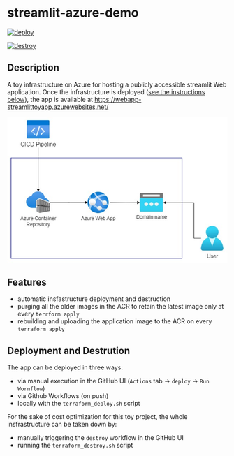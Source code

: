 # streamlit-azure-demo

[![deploy](https://github.com/Kristina-Pianykh/streamlit-azure-demo/actions/workflows/deploy.yml/badge.svg)](https://github.com/Kristina-Pianykh/streamlit-azure-demo/actions/workflows/deploy.yml)

[![destroy](https://github.com/Kristina-Pianykh/streamlit-azure-demo/actions/workflows/destroy.yml/badge.svg)](https://github.com/Kristina-Pianykh/streamlit-azure-demo/actions/workflows/destroy.yml)

## Description

A toy infrastructure on Azure for hosting a publicly accessible streamlit Web application. Once the infrastructure is deployed ([see the instructions below](#deployment-and-destrution)), the app is available at https://webapp-streamlittoyapp.azurewebsites.net/

![infra_web_app](infra_web_app.jpg)

## Features

* automatic insfastructure deployment and destruction
* purging all the older images in the ACR to retain the latest image only at every `terrform apply`
* rebuilding and uploading the application image to the ACR on every `terraform apply`

## Deployment and Destrution

The app can be deployed in three ways:

* via manual execution in the GitHub UI (`Actions` tab -> `deploy` -> `Run Wornflow`)
* via Github Workflows (on push)
* locally with the `terraform_deploy.sh` script

For the sake of cost optimization for this toy project, the whole insfrastructure can be taken down by:

* manually triggering the `destroy` workflow in the GitHub UI
* running the `terraform_destroy.sh` script
